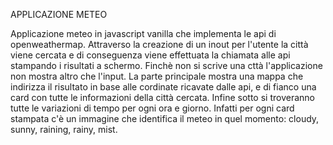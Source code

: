 APPLICAZIONE METEO 

Applicazione meteo in javascript vanilla che implementa le api di openweathermap.
Attraverso la creazione di un inout per l'utente la città viene cercata e di conseguenza viene effettuata la chiamata alle api stampando i risultati a schermo. 
Finchè non si scrive una cttà l'applicazione non mostra altro che l'input. La parte principale mostra una mappa che indirizza il risultato in base alle cordinate ricavate dalle api, 
e di fianco una card con tutte le informazioni della città cercata.
Infine sotto si troveranno tutte le variazioni di tempo per ogni ora e giorno. Infatti per ogni card stampata c'è un immagine che identifica il meteo in quel momento: cloudy, sunny, raining, rainy, mist.
